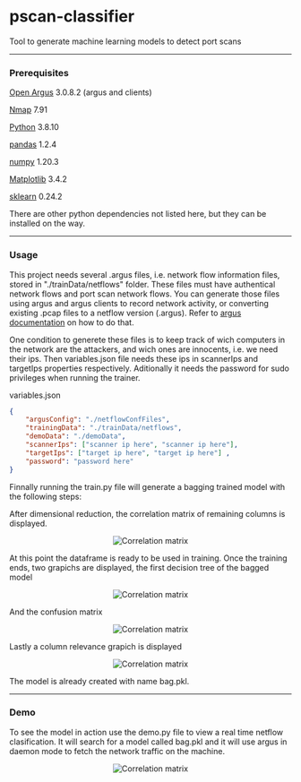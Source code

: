 # pscan-classifier
Tool to generate machine learning models to detect port scans

------------------------------------------------------------------------------------------------------------------------------------------------------------------

### Prerequisites

[Open Argus](https://openargus.org/)   3.0.8.2 (argus and clients)

[Nmap](https://nmap.org/)              7.91

[Python](https://www.python.org/)                   3.8.10

[pandas](https://pandas.pydata.org/)               1.2.4

[numpy](https://numpy.org/)                        1.20.3

[Matplotlib](https://matplotlib.org/)              3.4.2

[sklearn](https://scikit-learn.org/)               0.24.2

There are other python dependencies not listed here, but they can be installed on the way.

------------------------------------------------------------------------------------------------------------------------------------------------------------------

### Usage

This project needs several .argus files, i.e. network flow information files, stored in "./trainData/netflows" folder. These files must have authentical network flows and port scan network flows. You can generate those files using argus and argus clients to record network activity, or converting existing .pcap files to a netflow version (.argus). Refer to [argus documentation](https://openargus.org/using-argus) on how to do that.

One condition to generete these files is to keep track of wich computers in the network are the attackers, and wich ones are innocents, i.e. we need their ips. Then variables.json file needs these ips in scannerIps and targetIps properties respectively. Aditionally it needs the password for sudo privileges when running the trainer.

variables.json
```json
{
	"argusConfig": "./netflowConfFiles",
	"trainingData": "./trainData/netflows",
	"demoData": "./demoData",
	"scannerIps": ["scanner ip here", "scanner ip here"], 
	"targetIps": ["target ip here", "target ip here"] ,
	"password": "password here"
}
```

Finnally running the train.py file will generate a bagging trained model with the following steps:

After dimensional reduction, the correlation matrix of remaining columns is displayed.
<p align="center">
  <img src="https://user-images.githubusercontent.com/44624540/140670179-00e1f2f9-c81c-4cfe-8eea-970232d0c8ad.png?raw=true" alt="Correlation matrix"/>
</p>
At this point the dataframe is ready to be used in training. Once the training ends, two grapichs are displayed, the first decision tree of the bagged model
<p align="center">
  <img src="https://user-images.githubusercontent.com/44624540/140670655-a0a01996-c754-4ae1-aef2-533162843d4a.png?raw=true" alt="Correlation matrix"/>
</p>
And the confusion matrix
<p align="center">
  <img src="https://user-images.githubusercontent.com/44624540/140670714-fdeb1285-7834-4c9d-b46e-85fea215f8f0.png?raw=true" alt="Correlation matrix"/>
</p>
Lastly a column relevance grapich is displayed
<p align="center">
  <img src="https://user-images.githubusercontent.com/44624540/140671570-031e8954-5570-4dd5-a160-ff837d9e1d94.png?raw=true" alt="Correlation matrix"/>
</p>
The model is already created with name bag.pkl.

--------------------------------------------------------------------------------------------------------------------------------

### Demo

To see the model in action use the demo.py file to view a real time netflow clasification. It will search for a model called bag.pkl and it will use argus in daemon mode to fetch the network traffic on the machine.
<p align="center">
  <img src="https://user-images.githubusercontent.com/44624540/140672540-8e0c9af7-acaa-475e-a05e-0b0f680a96c5.png?raw=true" alt="Correlation matrix"/>
</p>
